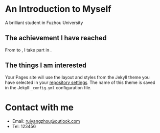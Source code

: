 # An Introduction to Myself

A brilliant student in Fuzhou University

## The achievement I have reached

From to , I take part in .

## The things I am interested

Your Pages site will use the layout and styles from the Jekyll theme you have selected in your [repository settings](https://github.com/Fentaniao/myhomepages/settings). The name of this theme is saved in the Jekyll `_config.yml` configuration file.

# Contact with me

- Email: ruiyangzhou@outlook.com
- Tel: 123456